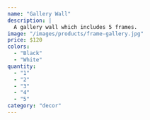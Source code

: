 ```yaml
---
name: "Gallery Wall"
description: |
  A gallery wall which includes 5 frames.
image: "/images/products/frame-gallery.jpg"
price: $120
colors:
  - "Black"
  - "White"
quantity:
  - "1"
  - "2"
  - "3"
  - "4"
  - "5"
category: "decor"
---
```

